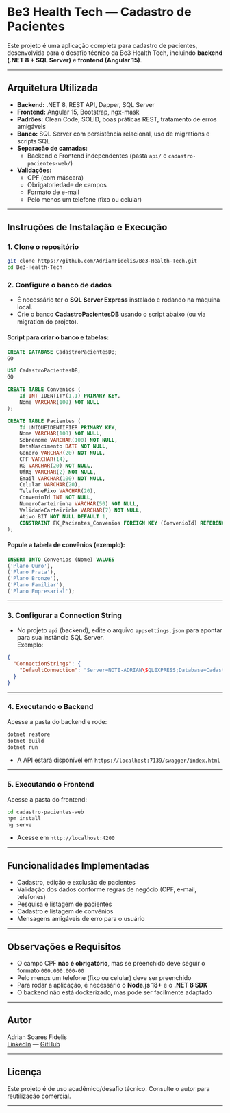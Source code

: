 
# Be3 Health Tech — Cadastro de Pacientes

Este projeto é uma aplicação completa para cadastro de pacientes, desenvolvida para o desafio técnico da Be3 Health Tech, incluindo **backend (.NET 8 + SQL Server)** e **frontend (Angular 15)**.

---

## Arquitetura Utilizada

- **Backend:** .NET 8, REST API, Dapper, SQL Server
- **Frontend:** Angular 15, Bootstrap, ngx-mask
- **Padrões:** Clean Code, SOLID, boas práticas REST, tratamento de erros amigáveis
- **Banco:** SQL Server com persistência relacional, uso de migrations e scripts SQL
- **Separação de camadas:** 
  - Backend e Frontend independentes (pasta `api/` e `cadastro-pacientes-web/`)
- **Validações:** 
  - CPF (com máscara)
  - Obrigatoriedade de campos
  - Formato de e-mail
  - Pelo menos um telefone (fixo ou celular)

---

## Instruções de Instalação e Execução

### 1. Clone o repositório

```bash
git clone https://github.com/AdrianFidelis/Be3-Health-Tech.git
cd Be3-Health-Tech
```

### 2. Configure o banco de dados

- É necessário ter o **SQL Server Express** instalado e rodando na máquina local.
- Crie o banco **CadastroPacientesDB** usando o script abaixo (ou via migration do projeto).

#### Script para criar o banco e tabelas:

```sql
CREATE DATABASE CadastroPacientesDB;
GO

USE CadastroPacientesDB;
GO

CREATE TABLE Convenios (
    Id INT IDENTITY(1,1) PRIMARY KEY,
    Nome VARCHAR(100) NOT NULL
);

CREATE TABLE Pacientes (
    Id UNIQUEIDENTIFIER PRIMARY KEY,
    Nome VARCHAR(100) NOT NULL,
    Sobrenome VARCHAR(100) NOT NULL,
    DataNascimento DATE NOT NULL,
    Genero VARCHAR(20) NOT NULL,
    CPF VARCHAR(14),
    RG VARCHAR(20) NOT NULL,
    UfRg VARCHAR(2) NOT NULL,
    Email VARCHAR(100) NOT NULL,
    Celular VARCHAR(20),
    TelefoneFixo VARCHAR(20),
    ConvenioId INT NOT NULL,
    NumeroCarteirinha VARCHAR(50) NOT NULL,
    ValidadeCarteirinha VARCHAR(7) NOT NULL,
    Ativo BIT NOT NULL DEFAULT 1,
    CONSTRAINT FK_Pacientes_Convenios FOREIGN KEY (ConvenioId) REFERENCES Convenios(Id)
);
```

#### Popule a tabela de convênios (exemplo):

```sql
INSERT INTO Convenios (Nome) VALUES
('Plano Ouro'),
('Plano Prata'),
('Plano Bronze'),
('Plano Familiar'),
('Plano Empresarial');
```

---

### 3. Configurar a Connection String

- No projeto `api` (backend), edite o arquivo `appsettings.json` para apontar para sua instância SQL Server.  
Exemplo:
```json
{
  "ConnectionStrings": {
    "DefaultConnection": "Server=NOTE-ADRIAN\SQLEXPRESS;Database=CadastroPacientesDB;Trusted_Connection=True;MultipleActiveResultSets=true"
  }
}
```

---

### 4. Executando o Backend

Acesse a pasta do backend e rode:

```bash
dotnet restore
dotnet build
dotnet run
```
- A API estará disponível em `https://localhost:7139/swagger/index.html`

---

### 5. Executando o Frontend

Acesse a pasta do frontend:

```bash
cd cadastro-pacientes-web
npm install
ng serve
```
- Acesse em `http://localhost:4200`

---

## Funcionalidades Implementadas

- Cadastro, edição e exclusão de pacientes
- Validação dos dados conforme regras de negócio (CPF, e-mail, telefones)
- Pesquisa e listagem de pacientes
- Cadastro e listagem de convênios
- Mensagens amigáveis de erro para o usuário

---

## Observações e Requisitos

- O campo CPF **não é obrigatório**, mas se preenchido deve seguir o formato `000.000.000-00`
- Pelo menos um telefone (fixo ou celular) deve ser preenchido
- Para rodar a aplicação, é necessário o **Node.js 18+** e o **.NET 8 SDK**
- O backend não está dockerizado, mas pode ser facilmente adaptado

---

## Autor

Adrian Soares Fidelis  
[LinkedIn](https://www.linkedin.com/in/adrianfidelis/) — [GitHub](https://github.com/AdrianFidelis)

---

## Licença

Este projeto é de uso acadêmico/desafio técnico. Consulte o autor para reutilização comercial.

---

